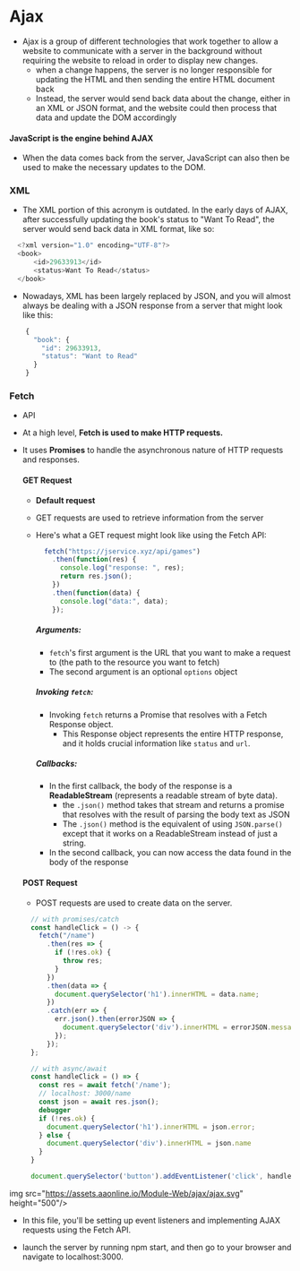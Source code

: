 # Ajax
  - Ajax is a group of different technologies that work together to allow a website to communicate with a server in the background without requiring the website to reload in order to display new changes.
    - when a change happens, the server is no longer responsible for updating the HTML and then sending the entire HTML document back
    - Instead, the server would send back data about the change, either in an XML or JSON format, and the website could then process that data and update the DOM accordingly

#### JavaScript is the engine behind AJAX
  - When the data comes back from the server, JavaScript can also then be used to make the necessary updates to the DOM.

### XML
  - The XML portion of this acronym is outdated. In the early days of AJAX, after successfully updating the book's status to "Want To Read", the server would send back data in XML format, like so:

  ```js
    <?xml version="1.0" encoding="UTF-8"?>
    <book>
        <id>29633913</id>
        <status>Want To Read</status>
    </book>
  ```
  - Nowadays, XML has been largely replaced by JSON, and you will almost always be dealing with a JSON response from a server that might look like this:
```js
    {
      "book": {
        "id": 29633913,
        "status": "Want to Read"
      }
    }
```

### Fetch
- API
- At a high level, **Fetch is used to make HTTP requests.**
- It uses **Promises** to handle the asynchronous nature of HTTP requests and responses.

  #### GET Request
  - **Default request**
  - GET requests are used to retrieve information from the server
  - Here's what a GET request might look like using the Fetch API:
    ```js
      fetch("https://jservice.xyz/api/games")
        .then(function(res) {
          console.log("response: ", res);
          return res.json();
        })
        .then(function(data) {
          console.log("data:", data);
        });
    ```

    ##### Arguments:
    - `fetch`'s first argument is the URL that you want to make a request to (the path to the resource you want to fetch)
    - The second argument is an optional `options` object

    ##### Invoking `fetch`:
    - Invoking `fetch` returns a Promise that resolves with a Fetch Response object.
      - This Response object represents the entire HTTP response, and it holds crucial information like `status` and `url`.

    ##### Callbacks:
    - In the first callback, the body of the response is a **ReadableStream** (represents a readable stream of byte data).
      - the `.json()` method takes that stream and returns a promise that resolves with the result of parsing the body text as JSON
      - The `.json()` method is the equivalent of using `JSON.parse()` except that it works on a ReadableStream instead of just a string.
    - In the second callback, you can now access the data found in the body of the response

  #### POST Request
  - POST requests are used to create data on the server.


  ```js
    // with promises/catch
    const handleClick = () -> {
      fetch("/name")
        .then(res => {
          if (!res.ok) {
            throw res;
          }
        })
        .then(data => {
          document.querySelector('h1').innerHTML = data.name;
        })
        .catch(err => {
          err.json().then(errorJSON => {
            document.querySelector('div').innerHTML = errorJSON.message
          });
        });
    };

    // with async/await
    const handleClick = () => {
      const res = await fetch('/name');
      // localhost: 3000/name
      const json = await res.json();
      debugger
      if (!res.ok) {
        document.querySelector('h1').innerHTML = json.error;  
      } else {
        document.querySelector('div').innerHTML = json.name  
      }
    }

    document.querySelector('button').addEventListener('click', handleClick)
  ```

img src="https://assets.aaonline.io/Module-Web/ajax/ajax.svg" height="500"/>

  - In this file, you'll be setting up event listeners and implementing AJAX requests using the Fetch API.

  - launch the server by running npm start, and then go to your browser and navigate to localhost:3000.

